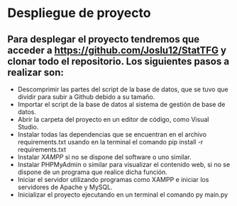 
# Despliegue de proyecto
## Para desplegar el proyecto tendremos que acceder a https://github.com/Joslu12/StatTFG y clonar todo el repositorio. Los siguientes pasos a realizar son:

* Descomprimir las partes del script de la base de datos, que se tuvo que dividir para subir
a Github debido a su tamaño.
* Importar el script de la base de datos al sistema de gestión de base de datos.
* Abrir la carpeta del proyecto en un editor de código, como Visual Studio.
* Instalar todas las dependencias que se encuentran en el archivo requirements.txt usando
en la terminal el comando pip install -r requirements.txt
* Instalar *XAMPP* si no se dispone del software o uno similar.
* Instalar PHPMyAdmin o similar para visualizar el contenido web, si no se dispone de un
programa que realice dicha función.
* Iniciar el servidor utilizando programas como XAMPP e iniciar los servidores de Apache y MySQL.
* Inicializar el proyecto ejecutando en un terminal el comando py main.py
